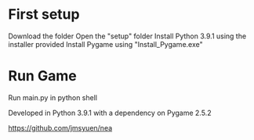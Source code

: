 # First setup
Download the folder
Open the "setup" folder
Install Python 3.9.1 using the installer provided
Install Pygame using "Install_Pygame.exe"

# Run Game
Run main.py in python shell


Developed in Python 3.9.1 with a dependency on Pygame 2.5.2 

https://github.com/jmsyuen/nea